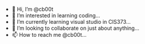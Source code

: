 - 👋 Hi, I’m @cb00t
- 👀 I’m interested in learning coding...
- 🌱 I’m currently learning visual studio in CIS373...
- 💞️ I’m looking to collaborate on just about anything...
- 📫 How to reach me @cb00t...

<!---
cb00t/cb00t is a ✨ special ✨ repository because its `README.md` (this file) appears on your GitHub profile.
You can click the Preview link to take a look at your changes.
--->
